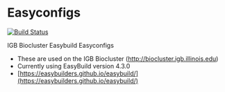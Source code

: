 # Easyconfigs

[![Build Status](https://www.travis-ci.com/IGBIllinois/easybuild.svg?branch=master)](https://www.travis-ci.com/IGBIllinois/easybuild)

IGB Biocluster Easybuild Easyconfigs
* These are used on the IGB Biocluster (http://biocluster.igb.illinois.edu)
* Currently using EasyBuild version 4.3.0
* [https://easybuilders.github.io/easybuild/](https://easybuilders.github.io/easybuild/)
